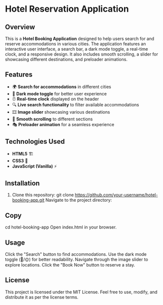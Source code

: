# Hotel Reservation Application

## Overview

This is a **Hotel Booking Application** designed to help users search for and reserve accommodations in various cities. The application features an interactive user interface, a search bar, a dark mode toggle, a real-time clock, and a responsive design. It also includes smooth scrolling, a slider for showcasing different destinations, and preloader animations.

## Features

- 🌍 **Search for accommodations** in different cities
- 🎨 **Dark mode toggle** for better user experience
- ⏰ **Real-time clock** displayed on the header
- 🔍 **Live search functionality** to filter available accommodations
- 🎞️ **Image slider** showcasing various destinations
- 🚀 **Smooth scrolling** to different sections
- 🎭 **Preloader animation** for a seamless experience

## Technologies Used

- **HTML5** 🏗️
- **CSS3** 🎨
- **JavaScript (Vanilla)** ⚡

## Installation

1. Clone this repository:
   git clone https://github.com/your-username/hotel-booking-app.git
Navigate to the project directory:


## Copy
cd hotel-booking-app
Open index.html in your browser.

## Usage
Click the "Search" button to find accommodations.
Use the dark mode toggle (🌙/🌞) for better readability.
Navigate through the image slider to explore locations.
Click the "Book Now" button to reserve a stay.

## License
This project is licensed under the MIT License. Feel free to use, modify, and distribute it as per the license terms.

